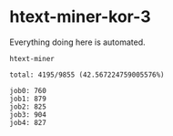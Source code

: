 # htext-miner-kor-3

Everything doing here is automated.

```
htext-miner

total: 4195/9855 (42.567224759005576%)

job0: 760
job1: 879
job2: 825
job3: 904
job4: 827
```
